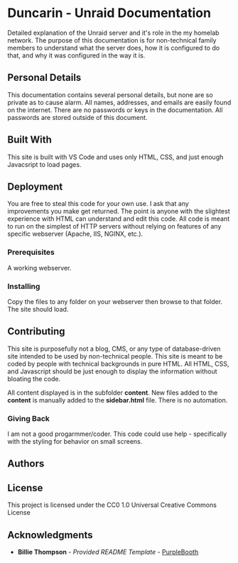 # Duncarin - Unraid Documentation

Detailed explanation of the Unraid server and it's role in the my homelab network. The purpose of this documentation is for non-technical family members to understand what the server does, how it is configured to do that, and why it was configured in the way it is.


## Personal Details

This documentation contains several personal details, but none are so private as to cause alarm. All names, addresses, and emails are easily found on the internet. There are no passwords or keys in the documentation. All passwords are stored outside of this document.



## Built With

This site is built with VS Code and uses only HTML, CSS, and just enough Javacsript to load pages.


## Deployment

You are free to steal this code for your own use. I ask that any improvements you make get returned.
The point is anyone with the slightest experience with HTML can understand and edit this code. All code is meant to run on the simplest of HTTP servers without relying on features of any specific webserver (Apache, IIS, NGINX, etc.). 


### Prerequisites

A working webserver.


### Installing

Copy the files to any folder on your webserver then browse to that folder. The site should load.



## Contributing

This site is purposefully not a blog, CMS, or any type of database-driven site intended to be used by non-technical people. This site is meant to be coded by people with technical backgrounds in pure HTML. All HTML, CSS, and Javascript should be just enough to display the information without bloating the code.

All content displayed is in the subfolder **content**. New files added to the **content** is manually added to the **sidebar.html** file. There is no automation.

### Giving Back

I am not a good progarmmer/coder. This code could use help - specifically with the styling for behavior on small screens.



## Authors



## License

This project is licensed under the CC0 1.0 Universal Creative Commons License


## Acknowledgments

  - **Billie Thompson** - *Provided README Template* - [PurpleBooth](https://github.com/PurpleBooth)
